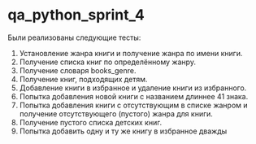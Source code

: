 # qa_python_sprint_4
Были реализованы следующие тесты:
1. Установление жанра книги и получение жанра по имени книги.
2. Получение списка книг по определённому жанру.
3. Получение словаря books_genre.
4. Получение книг, подходящих детям.
5. Добавление книги в избранное и удаление книги из избранного.
6. Попытка добавления новой книги с названием длиннее 41 знака.
7. Попытка добавления книги с отсутствующим в списке жанром и получение отсутствующего (пустого) жанра для книги.
8. Получение пустого списка детских книг.
9. Попытка добавить одну и ту же книгу в избранное дважды
